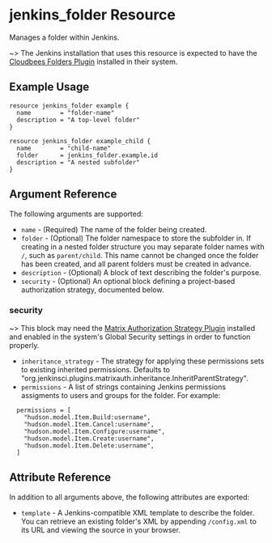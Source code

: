 # jenkins_folder Resource

Manages a folder within Jenkins.

~> The Jenkins installation that uses this resource is expected to have the [Cloudbees Folders Plugin](https://plugins.jenkins.io/cloudbees-folder) installed in their system.

## Example Usage

```hcl
resource jenkins_folder example {
  name        = "folder-name"
  description = "A top-level folder"
}

resource jenkins_folder example_child {
  name        = "child-name"
  folder      = jenkins_folder.example.id
  description = "A nested subfolder"
}
```

## Argument Reference

The following arguments are supported:

* `name` - (Required) The name of the folder being created.
* `folder` - (Optional) The folder namespace to store the subfolder in. If creating in a nested folder structure you may separate folder names with `/`, such as `parent/child`. This name cannot be changed once the folder has been created, and all parent folders must be created in advance.
* `description` - (Optional) A block of text describing the folder's purpose.
* `security` - (Optional) An optional block defining a project-based authorization strategy, documented below.

### security

~> This block may need the [Matrix Authorization Strategy Plugin](https://plugins.jenkins.io/matrix-auth/) installed and enabled in the system's Global Security settings in order to function properly.

* `inheritance_strategy` - The strategy for applying these permissions sets to existing inherited permissions. Defaults to "org.jenkinsci.plugins.matrixauth.inheritance.InheritParentStrategy".
* `permissions` - A list of strings containing Jenkins permissions assigments to users and groups for the folder. For example:

```hcl
  permissions = [
    "hudson.model.Item.Build:username",
    "hudson.model.Item.Cancel:username",
    "hudson.model.Item.Configure:username",
    "hudson.model.Item.Create:username",
    "hudson.model.Item.Delete:username",
  ]
```

## Attribute Reference

In addition to all arguments above, the following attributes are exported:

* `template` - A Jenkins-compatible XML template to describe the folder. You can retrieve an existing folder's XML by appending `/config.xml` to its URL and viewing the source in your browser.
